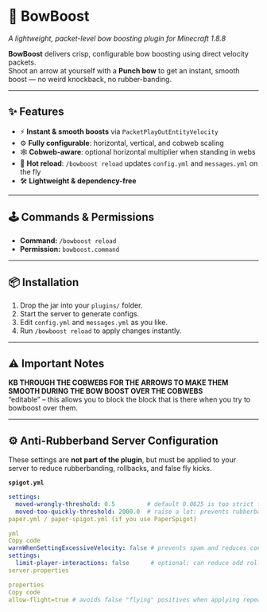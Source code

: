 # 🎯 BowBoost
_A lightweight, packet-level bow boosting plugin for Minecraft 1.8.8_

**BowBoost** delivers crisp, configurable bow boosting using direct velocity packets.  
Shoot an arrow at yourself with a **Punch bow** to get an instant, smooth boost — no weird knockback, no rubber-banding.

---

## ✨ Features
- ⚡ **Instant & smooth boosts** via `PacketPlayOutEntityVelocity`
- ⚙️ **Fully configurable**: horizontal, vertical, and cobweb scaling
- 🕸 **Cobweb-aware**: optional horizontal multiplier when standing in webs
- 🔄 **Hot reload**: `/bowboost reload` updates `config.yml` and `messages.yml` on the fly
- 🛠️ **Lightweight & dependency-free**

---

## 🕹 Commands & Permissions
- **Command:** `/bowboost reload`  
- **Permission:** `bowboost.command`

---

## 📦 Installation
1. Drop the jar into your `plugins/` folder.  
2. Start the server to generate configs.  
3. Edit `config.yml` and `messages.yml` as you like.  
4. Run `/bowboost reload` to apply changes instantly.  

---

## ⚠️ Important Notes
**KB THROUGH THE COBWEBS FOR THE ARROWS TO MAKE THEM SMOOTH DURING THE BOW BOOST OVER THE COBWEBS**  
“editable” – this allows you to block the block that is there when you try to bowboost over them.

---

## ⚙️ Anti-Rubberband Server Configuration
These settings are **not part of the plugin**, but must be applied to your server to reduce rubberbanding, rollbacks, and false fly kicks.

**`spigot.yml`**
```yml
settings:
  moved-wrongly-threshold: 0.5         # default 0.0625 is too strict for custom boosts
  moved-too-quickly-threshold: 2000.0  # raise a lot: prevents rubberband on high speeds
paper.yml / paper-spigot.yml (if you use PaperSpigot)

yml
Copy code
warnWhenSettingExcessiveVelocity: false # prevents spam and reduces conservative overrides
settings:
  limit-player-interactions: false      # optional; can reduce odd rollbacks
server.properties

properties
Copy code
allow-flight=true # avoids false "flying" positives when applying repeated vertical boosts (e.g. webs)
